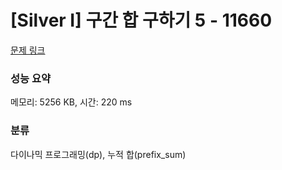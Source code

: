 # [Silver I] 구간 합 구하기 5 - 11660 

[문제 링크](https://www.acmicpc.net/problem/11660) 

### 성능 요약

메모리: 5256 KB, 시간: 220 ms

### 분류

다이나믹 프로그래밍(dp), 누적 합(prefix_sum)

